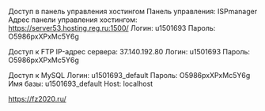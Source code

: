 Доступ в панель управления хостингом
Панель управления: ISPmanager
Адрес панели управления хостингом: https://server53.hosting.reg.ru:1500/
Логин: u1501693
Пароль: O5986pxXPxMc5Y6g


Доступ к FTP
IP-адрес сервера: 37.140.192.80
Логин: u1501693
Пароль: O5986pxXPxMc5Y6g

Доступ к MySQL
Логин: u1501693_default
Пароль: O5986pxXPxMc5Y6g
Имя базы: u1501693_default
Host: localhost

https://fz2020.ru/
